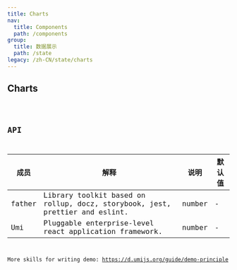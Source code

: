 ```yaml
---
title: Charts
nav:
  title: Components
  path: /components
group:
  title: 数据展示
  path: /state
legacy: /zh-CN/state/charts
---
```


## Charts

<code src="../demos/Charts.jsx" />

## API

| 成员 | 解释 | 说明 | 默认值 |
| --- | --- | --- | --- |
| father | Library toolkit based on rollup, docz, storybook, jest, prettier and eslint. | number | - |
| Umi | Pluggable enterprise-level react application framework. | number | - |

More skills for writing demo: https://d.umijs.org/guide/demo-principle
